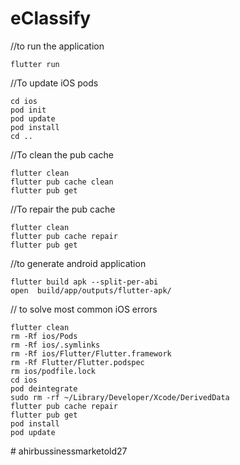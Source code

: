 # eClassify

//to run the application
```shell
flutter run
```

//To update iOS pods
```shell
cd ios
pod init
pod update
pod install
cd ..
```

//To clean the pub cache
```shell
flutter clean
flutter pub cache clean
flutter pub get
```

//To repair the pub cache
```shell
flutter clean
flutter pub cache repair
flutter pub get
```

//to generate android application
```shell
flutter build apk --split-per-abi
open  build/app/outputs/flutter-apk/
```

// to solve most common iOS errors
```shell
flutter clean
rm -Rf ios/Pods
rm -Rf ios/.symlinks
rm -Rf ios/Flutter/Flutter.framework
rm -Rf Flutter/Flutter.podspec
rm ios/podfile.lock
cd ios 
pod deintegrate
sudo rm -rf ~/Library/Developer/Xcode/DerivedData
flutter pub cache repair
flutter pub get 
pod install 
pod update 
```
#   a h i r b u s s i n e s s m a r k e t o l d 2 7  
 